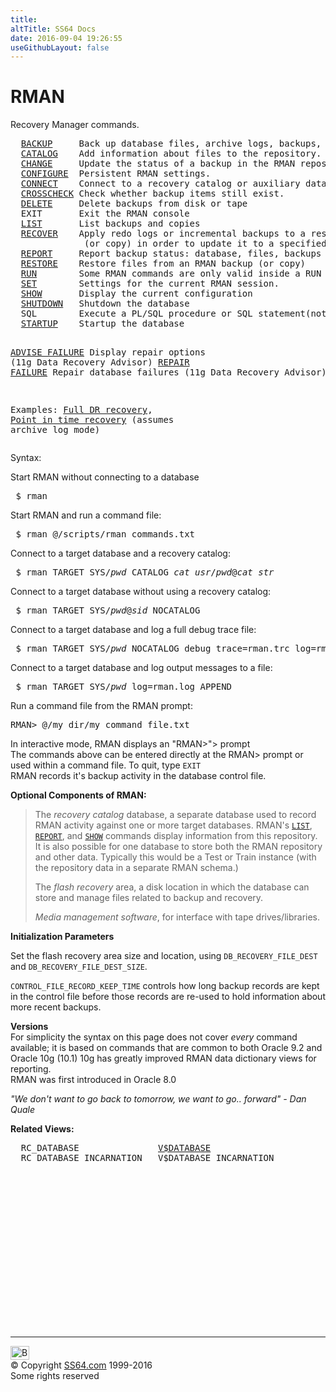 ```yaml
---
title:
altTitle: SS64 Docs
date: 2016-09-04 19:26:55
useGithubLayout: false
---
```

<!-- #BeginLibraryItem "/Library/head_ora.lbi" --><!-- #EndLibraryItem --><h1>RMAN</h1> 
<p>Recovery Manager commands.</p>
<pre>  <a href="rman_backup.html">BACKUP</a>     Back up database files, archive logs, backups, or copies.
  <a href="rman_catalog.html">CATALOG</a> &nbsp;  Add information about files to the repository. (10g+)
  <a href="rman_change.html">CHANGE</a>     Update the status of a backup in the RMAN repository.
  <a href="rman_configure.html">CONFIGURE</a>  Persistent RMAN settings.
  <a href="connect.html">CONNECT</a>    Connect to a recovery catalog or auxiliary database
  <a href="rman_crosscheck.html">CROSSCHECK</a> Check whether backup items still exist.
  <a href="rman_delete.html">DELETE</a>     Delete backups from disk or tape
  EXIT       Exit the RMAN console
  <a href="rman_list.html">LIST</a>       List backups and copies
  <a href="rman_recover.html">RECOVER</a>    Apply redo logs or incremental backups to a restored backup set
              (or copy) in order to update it to a specified time. 
  <a href="rman_report.html">REPORT</a>     Report backup status: database, files, backups
  <a href="rman_restore.html">RESTORE</a>    Restore files from an RMAN backup (or copy)
  <a href="rman_run.html">RUN</a>        Some RMAN commands are only valid inside a RUN block.
  <a href="rman_set.html">SET</a>        Settings for the current RMAN session.
  <a href="rman_show.html">SHOW</a>       Display the current configuration
  <a href="shutdown.html">SHUTDOWN</a>   Shutdown the database
  SQL        Execute a PL/SQL procedure or SQL statement(not SELECT)
  <a href="startup.html">STARTUP</a>    Startup the database

  <a href="rman_advise.html">ADVISE FAILURE</a>  Display repair options (11g Data Recovery Advisor)
  <a href="rman_repair.html">REPAIR FAILURE</a>  Repair database failures (11g Data Recovery Advisor)

Examples: <a href="rman_restore_example.html">Full DR recovery</a>, <a href="rman_pitr_example.html">Point in time recovery</a> (assumes archive log mode)
</pre>
<p>Syntax:</p>
<p>Start RMAN without connecting to a database</p>
<pre> $ rman</pre>
<p>Start RMAN and run a command file:</p>
<pre> $ rman @/scripts/rman_commands.txt  
</pre>
<p>Connect to a target database and a recovery catalog:</p>
<pre> $ rman TARGET SYS/<i>pwd</i> CATALOG <i>cat_usr</i>/<i>pwd</i>@<i>cat_str</i></pre>
<p>Connect to a target database without using a recovery catalog:</p>
<pre> $ rman TARGET SYS/<i>pwd</i>@<i>sid</i> NOCATALOG</pre>
<p>Connect to a target database and log a full debug trace file:</p>
<pre> $ rman TARGET SYS/<i>pwd</i> NOCATALOG debug trace=rman.trc log=rman.log
</pre>
<p>Connect to a target database and log output messages to a file:</p>
<pre> $ rman TARGET SYS/<i>pwd</i> log=rman.log APPEND
</pre>
<p>Run a command file from the RMAN prompt:</p>
<pre>RMAN&gt; @/my_dir/my_command_file.txt</pre> 
<p>In interactive mode, RMAN displays an <span class="code">"RMAN&gt;"&gt;</span> prompt
<br>
The commands above can be entered directly at the RMAN&gt; prompt or used within a command file. To quit, type <code>EXIT</code><br>
RMAN records it's backup activity in the database control file.</p>
<p class="VersionNumber"><b>Optional Components of RMAN:</b></p>
<blockquote>
<p>The <i>recovery catalog</i> database, a separate database used to record RMAN activity against one or more target databases. RMAN's <code><a href="rman_list.html">LIST</a></code>, <code><a href="rman_report.html">REPORT</a></code>, and <code><a href="rman_show.html">SHOW</a></code> commands display information from this repository. It is also possible for one database to store both the RMAN repository and other data. Typically this would be a Test or Train instance (with the repository data in a separate RMAN schema.)</p>
<p>The <i>flash recovery </i>area, a disk location in which the database can store and manage files related to backup and recovery.</p>
<p><i>Media management software</i>, for  interface with  tape drives/libraries.</p>
</blockquote>
<p> <b>Initialization Parameters</b></p>
<p>Set the flash recovery area size and location, using <code>DB_RECOVERY_FILE_DEST</code> and <code>DB_RECOVERY_FILE_DEST_SIZE</code>. </p>
<p><code>CONTROL_FILE_RECORD_KEEP_TIME</code>  controls how long backup records are kept in the control file before those records are
re-used to hold information about more recent backups.</p>
<p><b>Versions</b><br>
For simplicity the syntax on this page does not cover <i>every</i> command available; it is based on commands that are common to both Oracle  9.2 and Oracle 10g (10.1) 
10g has greatly improved RMAN data dictionary views for  reporting.<br>
RMAN was first introduced in Oracle 8.0</p>
<p><i>"We don't want to go back to tomorrow, we want to go.. forward" - Dan Quale</i></p>
<p><b>Related Views:</b></p>
<pre> &nbsp;RC_DATABASE               <a href="../orav/V$DATABASE.html">V$DATABASE</a>
  RC_DATABASE_INCARNATION   V$DATABASE_INCARNATION</pre><!-- #BeginLibraryItem "/Library/foot_ora.lbi" --><p>
<!-- oracle-footer -->
<ins class="adsbygoogle" style="display:inline-block;width:300px;height:250px" data-ad-client="ca-pub-6140977852749469" data-ad-slot="4275490898"></ins>
<script>
(adsbygoogle = window.adsbygoogle || []).push({});
</script></p>
<hr>
<div id="bl" class="footer"><a href="rman.html#"><img src="../images/top.png" width="30" height="22" alt="Back to the Top"></a></div>
<div id="br" class="footer, tagline">© Copyright <a href="http://ss64.com/">SS64.com</a> 1999-2016<br>
Some rights reserved</div><!-- #EndLibraryItem -->

